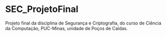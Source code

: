 # SEC_ProjetoFinal
Projeto final da disciplina de Segurança e Criptografia, do curso de Ciência da Computação, PUC-Minas, unidade de Poços de Caldas.
